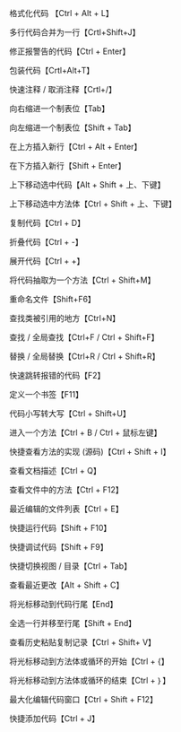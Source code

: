 格式化代码 【Ctrl + Alt + L】

多行代码合并为一行【Crtl+Shift+J】

修正报警告的代码【Ctrl + Enter】

包装代码【Crtl+Alt+T】

快速注释 / 取消注释【Crtl+/】

向右缩进一个制表位【Tab】

向左缩进一个制表位【Shift + Tab】

在上方插入新行【Ctrl + Alt + Enter】

在下方插入新行【Shift + Enter】

上下移动选中代码【Alt + Shift + 上、下键】

上下移动选中方法体【Ctrl + Shift + 上、下键】

复制代码【Ctrl + D】

折叠代码【Ctrl + -】

展开代码【Ctrl + +】

将代码抽取为一个方法【Ctrl + Shift+M】

重命名文件【Shift+F6】

查找类被引用的地方【Ctrl+N】

查找 / 全局查找【Ctrl+F / Ctrl + Shift+F】

替换 / 全局替换【Ctrl+R / Ctrl + Shift+R】

快速跳转报错的代码【F2】

定义一个书签【F11】

代码小写转大写【Ctrl + Shift+U】

进入一个方法【Ctrl + B / Ctrl + 鼠标左键】

快捷查看方法的实现 (源码)【Ctrl + Shift + I】

查看文档描述【Ctrl + Q】

查看文件中的方法【Ctrl + F12】

最近编辑的文件列表【Ctrl + E】

快捷运行代码【Shift + F10】

快捷调试代码【Shift + F9】

快捷切换视图 / 目录【Ctrl + Tab】

查看最近更改【Alt + Shift + C】

将光标移动到代码行尾【End】

全选一行并移至行尾【Shift + End】

查看历史粘贴复制记录【Ctrl + Shift+ V】

将光标移动到方法体或循环的开始【Ctrl + {】

将光标移动到方法体或循环的结束【Ctrl + ｝】

最大化编辑代码窗口【Ctrl + Shift + F12】

快捷添加代码【Ctrl + J】

